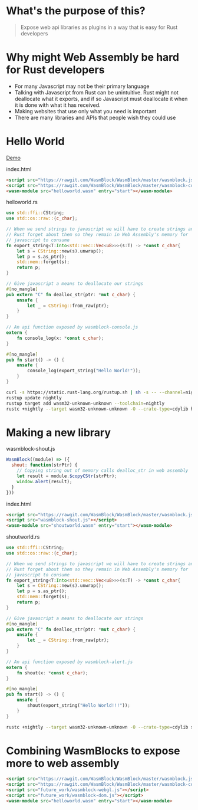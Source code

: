 # What's the purpose of this?
> Expose web api libraries as plugins in a way that is easy for Rust developers

# Why might Web Assembly be hard for Rust developers
* For many Javascript may not be their primary language
* Talking with Javascript from Rust can be unintuitive. Rust might not deallocate what it exports, and if so Javascript must deallocate it when it is done with what it has received.
* Making websites that use only what you need is important
* There are many libraries and APIs that people wish they could use

# Hello World

[Demo](https://wasmblock.github.io/WasmBlock/helloworld/index.html)

index.html
```html
<script src="https://rawgit.com/WasmBlock/WasmBlock/master/wasmblock.js"></script>
<script src="https://rawgit.com/WasmBlock/WasmBlock/master/wasmblock-console.js"></script>
<wasm-module src="helloworld.wasm" entry="start"></wasm-module>
```

helloworld.rs
```rust
use std::ffi::CString;
use std::os::raw::{c_char};

// When we send strings to javascript we will have to create strings and have
// Rust forget about them so they remain in Web Assembly's memory for
// javascript to consume
fn export_string<T:Into<std::vec::Vec<u8>>>(s:T) -> *const c_char{
    let s = CString::new(s).unwrap();
    let p = s.as_ptr();
    std::mem::forget(s);
    return p;
}

// Give javascript a means to deallocate our strings
#[no_mangle]
pub extern "C" fn dealloc_str(ptr: *mut c_char) {
    unsafe {
        let _ = CString::from_raw(ptr);
    }
}

// An api function exposed by wasmblock-console.js
extern {
    fn console_log(x: *const c_char);
}

#[no_mangle]
pub fn start() -> () {
    unsafe {
        console_log(export_string("Hello World!"));
    }
}
```

```bash
curl -s https://static.rust-lang.org/rustup.sh | sh -s -- --channel=nightly
rustup update nightly
rustup target add wasm32-unknown-unknown --toolchain=nightly
rustc +nightly --target wasm32-unknown-unknown -O --crate-type=cdylib helloworld.rs -o helloworld.wasm
```

# Making a new library

wasmblock-shout.js
```javascript
WasmBlock((module) => ({
  shout: function(strPtr) {
    // Copying string out of memory calls dealloc_str in web assembly
    let result = module.$copyCStr(strPtr);
    window.alert(result);
  }
}))
```

index.html
```html
<script src="https://rawgit.com/WasmBlock/WasmBlock/master/wasmblock.js"></script>
<script src="wasmblock-shout.js"></script>
<wasm-module src="shoutworld.wasm" entry="start"></wasm-module>
```

shoutworld.rs
```rust
use std::ffi::CString;
use std::os::raw::{c_char};

// When we send strings to javascript we will have to create strings and have
// Rust forget about them so they remain in Web Assembly's memory for
// javascript to consume
fn export_string<T:Into<std::vec::Vec<u8>>>(s:T) -> *const c_char{
    let s = CString::new(s).unwrap();
    let p = s.as_ptr();
    std::mem::forget(s);
    return p;
}

// Give javascript a means to deallocate our strings
#[no_mangle]
pub extern "C" fn dealloc_str(ptr: *mut c_char) {
    unsafe {
        let _ = CString::from_raw(ptr);
    }
}

// An api function exposed by wasmblock-alert.js
extern {
    fn shout(x: *const c_char);
}

#[no_mangle]
pub fn start() -> () {
    unsafe {
        shout(export_string("Hello World!!!"));
    }
}
```

```bash
rustc +nightly --target wasm32-unknown-unknown -O --crate-type=cdylib shoutworld.rs -o shoutworld.wasm
```

# Combining WasmBlocks to expose more to web assembly

```html
<script src="https://rawgit.com/WasmBlock/WasmBlock/master/wasmblock.js"></script>
<script src="https://rawgit.com/WasmBlock/WasmBlock/master/wasmblock-console.js"></script>
<script src="future_work/wasmblock-webgl.js"></script>
<script src="future_work/wasmblock-dom.js"></script>
<wasm-module src="helloworld.wasm" entry="start"></wasm-module>
```
